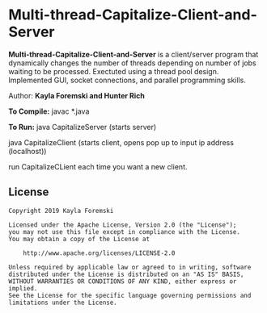 # Multi-thread-Capitalize-Client-and-Server

**Multi-thread-Capitalize-Client-and-Server** is a client/server program that dynamically changes the number of threads depending on number of jobs waiting to be processed. Exectuted using a thread pool design. Implemented GUI, socket connections, and parallel programming skills.

Author: **Kayla Foremski and Hunter Rich**

**To Compile:** javac *.java 

**To Run:** java CapitalizeServer (starts server)

java CapitalizeClient (starts client, opens pop up to input ip address (localhost))

run CapitalizeCLient each time you want a new client.

## License

    Copyright 2019 Kayla Foremski

    Licensed under the Apache License, Version 2.0 (the "License");
    you may not use this file except in compliance with the License.
    You may obtain a copy of the License at

        http://www.apache.org/licenses/LICENSE-2.0

    Unless required by applicable law or agreed to in writing, software
    distributed under the License is distributed on an "AS IS" BASIS,
    WITHOUT WARRANTIES OR CONDITIONS OF ANY KIND, either express or implied.
    See the License for the specific language governing permissions and
    limitations under the License.
